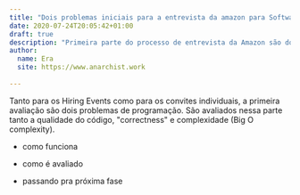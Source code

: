 ```yaml
---
title: "Dois problemas iniciais para a entrevista da amazon para Software Engineer"
date: 2020-07-24T20:05:42+01:00
draft: true
description: "Primeira parte do processo de entrevista da Amazon são dois problemas para se resolver em casa."
author:
  name: Era
  site: https://www.anarchist.work
  
---
```


Tanto para os Hiring Events como para os convites individuais, a primeira avaliação são dois problemas de programação. São avaliados nessa parte tanto a qualidade do código, "correctness" e complexidade (Big O complexity).

- como funciona

- como é avaliado

- passando pra próxima fase